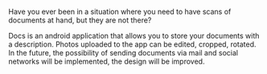 Have you ever been in a situation where you need to have scans of documents at hand, but they are not there?

Docs is an android application that allows you to store your documents with a description. 
Photos uploaded to the app can be edited, cropped, rotated. 
In the future, the possibility of sending documents via mail and social networks will be implemented, the design will be improved.
